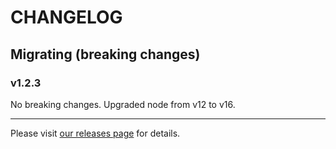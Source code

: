 CHANGELOG
===

## Migrating (breaking changes)

### v1.2.3

No breaking changes.
Upgraded node from v12 to v16.

---

Please visit [our releases page](../../releases) for details.
